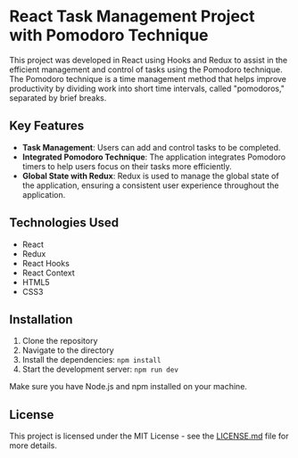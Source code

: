 # React Task Management Project with Pomodoro Technique

This project was developed in React using Hooks and Redux to assist in the efficient management and control of tasks using the Pomodoro technique. The Pomodoro technique is a time management method that helps improve productivity by dividing work into short time intervals, called "pomodoros," separated by brief breaks.

## Key Features

- **Task Management**: Users can add and control tasks to be completed.
- **Integrated Pomodoro Technique**: The application integrates Pomodoro timers to help users focus on their tasks more efficiently.
- **Global State with Redux**: Redux is used to manage the global state of the application, ensuring a consistent user experience throughout the application.

## Technologies Used

- React
- Redux
- React Hooks
- React Context
- HTML5
- CSS3

## Installation

1. Clone the repository
2. Navigate to the directory
3. Install the dependencies: `npm install`
4. Start the development server: `npm run dev`

Make sure you have Node.js and npm installed on your machine.

## License

This project is licensed under the MIT License - see the [LICENSE.md](./LICENSE.md) file for more details.
